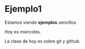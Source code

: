 # Ejemplo1

Estamos viendo **ejemplos** sencillos

Hoy es miercoles.

La clase de hoy es sobre git y github.
